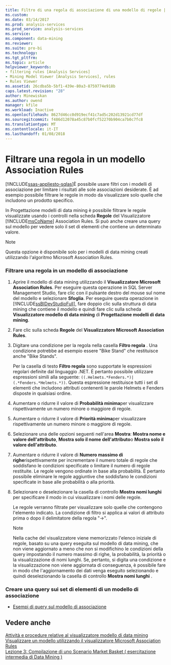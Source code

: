 ```yaml
---
title: Filtro di una regola di associazione di una modello di regole | Documenti Microsoft
ms.custom: 
ms.date: 03/14/2017
ms.prod: analysis-services
ms.prod_service: analysis-services
ms.service: 
ms.component: data-mining
ms.reviewer: 
ms.suite: pro-bi
ms.technology: 
ms.tgt_pltfrm: 
ms.topic: article
helpviewer_keywords:
- filtering rules [Analysis Services]
- Mining Model Viewer [Analysis Services], rules
- Rules Viewer
ms.assetid: 26cdba5b-5bf1-439e-80a3-8759774e918b
caps.latest.revision: "28"
author: Minewiskan
ms.author: owend
manager: kfile
ms.workload: Inactive
ms.openlocfilehash: 8627d46cc0d919ecf41c7ad5c202d13921cd77df
ms.sourcegitcommit: f486d12078a45c87b0fcf52270b904ca7b0c7fc8
ms.translationtype: MT
ms.contentlocale: it-IT
ms.lasthandoff: 01/08/2018
---
```

# <a name="filter-a-rule-in-an-association-rules-model"></a>Filtrare una regola in un modello Association Rules
[!INCLUDE[ssas-appliesto-sqlas](../../includes/ssas-appliesto-sqlas.md)]È possibile usare filtri con i modelli di associazione per limitare i risultati alle sole associazioni desiderate. È ad esempio possibile filtrare le regole in modo da visualizzare solo quelle che includono un prodotto specifico.  
  
 In Progettazione modelli di data mining è possibile filtrare le regole visualizzate usando i controlli nella scheda **Regole** del Visualizzatore [!INCLUDE[msCoName](../../includes/msconame-md.md)] Association Rules.  Si può anche creare una query sul modello per vedere solo il set di elementi che contiene un determinato valore.  
  
> [!NOTE]  
>  Questa opzione è disponibile solo per i modelli di data mining creati utilizzando l'algoritmo Microsoft Association Rules.  
  
### <a name="filter-a-rule-in-an-association-model"></a>Filtrare una regola in un modello di associazione  
  
1.  Aprire il modello di data mining utilizzando il **Visualizzatore Microsoft Association Rules**. Per eseguire questa operazione in SQL Server Management Studio, fare clic con il pulsante destro del mouse sul nome del modello e selezionare **Sfoglia**. Per eseguire questa operazione in [!INCLUDE[ssBIDevStudioFull](../../includes/ssbidevstudiofull-md.md)], fare doppio clic sulla struttura di data mining che contiene il modello e quindi fare clic sulla scheda **Visualizzatore modello di data mining** di **Progettazione modelli di data mining**.  
  
2.  Fare clic sulla scheda **Regole** del **Visualizzatore Microsoft Association Rules**.  
  
3.  Digitare una condizione per la regola nella casella **Filtro regola** . Una condizione potrebbe ad esempio essere "Bike Stand" che restituisce anche "Bike Stands".  
  
     Per la casella di testo **Filtro regola** sono supportate le espressioni regolari definite dal linguaggio .NET. È pertanto possibile utilizzare espressioni simili alla seguente: `((.Helmets.*Fenders.*)|(.*Fenders.*Helmets.*))`. Questa espressione restituisce tutti i set di elementi che includono attributi contenenti le parole Helmets e Fenders disposte in qualsiasi ordine.  
  
4.  Aumentare o ridurre il valore di **Probabilità minima**per visualizzare rispettivamente un numero minore o maggiore di regole.  
  
5.  Aumentare o ridurre il valore di **Priorità minima**per visualizzare rispettivamente un numero minore o maggiore di regole.  
  
6.  Selezionare una delle opzioni seguenti nell'area **Mostra**: **Mostra nome e valore dell'attributo**, **Mostra solo il nome dell'attributo**o **Mostra solo il valore dell'attributo**.  
  
7.  Aumentare o ridurre il valore di **Numero massimo di righe**rispettivamente per incrementare il numero totale di regole che soddisfano le condizioni specificate o limitare il numero di regole restituite. Le regole vengono ordinate in base alla probabilità. È pertanto possibile eliminare le regole aggiuntive che soddisfano le condizioni specificate in base alle probabilità o alla priorità.  
  
8.  Selezionare o deselezionare la casella di controllo **Mostra nomi lunghi** per specificare il modo in cui visualizzare i nomi delle regole.  
  
     Le regole verranno filtrate per visualizzare solo quelle che contengono l'elemento indicato. La condizione di filtro si applica ai valori di attributo prima o dopo il delimitatore della regola "->".  
  
    > [!NOTE]  
    >  Nella cache del visualizzatore viene memorizzato l'elenco iniziale di regole, basato su una query eseguita sul modello di data mining, che non viene aggiornato a meno che non si modifichino le condizioni della query impostando il numero massimo di righe, la probabilità, la priorità o la visualizzazione di nomi lunghi. Se, pertanto, si digita una condizione e la visualizzazione non viene aggiornata di conseguenza, è possibile fare in modo che l'aggiornamento dei dati venga eseguito selezionando e quindi deselezionando la casella di controllo **Mostra nomi lunghi** .  
  
### <a name="create-a-query-on-the-itemsets-in-an-association-model"></a>Creare una query sui set di elementi di un modello di associazione  
  
-   [Esempi di query sul modello di associazione](../../analysis-services/data-mining/association-model-query-examples.md)  
  
## <a name="see-also"></a>Vedere anche  
 [Attività e procedure relative al visualizzatore modello di data mining](../../analysis-services/data-mining/mining-model-viewer-tasks-and-how-tos.md)   
 [Visualizzare un modello utilizzando il visualizzatore Microsoft Association Rules](../../analysis-services/data-mining/browse-a-model-using-the-microsoft-association-rules-viewer.md)   
 [Lezione 3: Compilazione di uno Scenario Market Basket &#40; esercitazione intermedia di Data Mining &#41;](http://msdn.microsoft.com/library/651eef38-772e-4d97-af51-075b1b27fc5a)  
  
  
